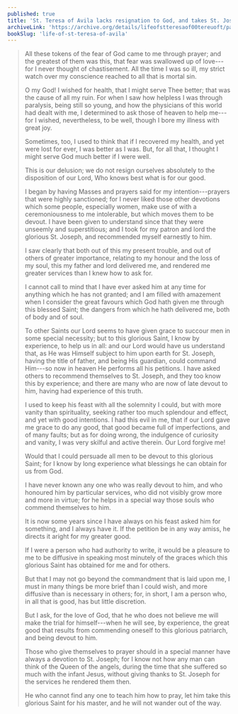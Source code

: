 ```yaml
---
published: true
title: 'St. Teresa of Avila lacks resignation to God, and takes St. Joseph as her patron'
archiveLink: 'https://archive.org/details/lifeofstteresaof00tereuoft/page/36?view=theater'
bookSlug: 'life-of-st-teresa-of-avila'
---
```


> All these tokens of the fear of God came to me through prayer; and the greatest of them was this, that fear was swallowed up of love---for I never thought of chastisement. All the time I was so ill, my strict watch over my conscience reached to all that is mortal sin.
>
> O my God! I wished for health, that I might serve Thee better; that was the cause of all my ruin. For when I saw how helpless I was through paralysis, being still so young, and how the physicians of this world had dealt with me, I determined to ask those of heaven to help me---for I wished, nevertheless, to be well, though I bore my illness with great joy.
>
> Sometimes, too, I used to think that if I recovered my health, and yet were lost for ever, I was better as I was. But, for all that, I thought I might serve God much better if I were well.
>
> This is our delusion; we do not resign ourselves absolutely to the disposition of our Lord, Who knows best what is for our good.
>
> I began by having Masses and prayers said for my intention---prayers that were highly sanctioned; for I never liked those other devotions which some people, especially women, make use of with a ceremoniousness to me intolerable, but which moves them to be devout. I have been given to understand since that they were unseemly and superstitious; and I took for my patron and lord the glorious St. Joseph, and recommended myself earnestly to him.
>
> I saw clearly that both out of this my present trouble, and out of others of greater importance, relating to my honour and the loss of my soul, this my father and lord delivered me, and rendered me greater services than I knew how to ask for.
>
> I cannot call to mind that I have ever asked him at any time for anything which he has not granted; and I am filled with amazement when I consider the great favours which God hath given me through this blessed Saint; the dangers from which he hath delivered me, both of body and of soul.
>
> To other Saints our Lord seems to have given grace to succour men in some special necessity; but to this glorious Saint, I know by experience, to help us in all: and our Lord would have us understand that, as He was Himself subject to him upon earth for St. Joseph, having the title of father, and being His guardian, could command Him---so now in heaven He performs all his petitions. I have asked others to recommend themselves to St. Joseph, and they too know this by experience; and there are many who are now of late devout to him, having had experience of this truth.
>
> I used to keep his feast with all the solemnity I could, but with more vanity than spirituality, seeking rather too much splendour and effect, and yet with good intentions. I had this evil in me, that if our Lord gave me grace to do any good, that good became full of imperfections, and of many faults; but as for doing wrong, the indulgence of curiosity and vanity, I was very skilful and active therein. Our Lord forgive me!
>
> Would that I could persuade all men to be devout to this glorious Saint; for I know by long experience what blessings he can obtain for us from God.
>
> I have never known any one who was really devout to him, and who honoured him by particular services, who did not visibly grow more and more in virtue; for he helps in a special way those souls who commend themselves to him.
>
> It is now some years since I have always on his feast asked him for something, and I always have it. If the petition be in any way amiss, he directs it aright for my greater good.
>
> If I were a person who had authority to write, it would be a pleasure to me to be diffusive in speaking most minutely of the graces which this glorious Saint has obtained for me and for others.
>
> But that I may not go beyond the commandment that is laid upon me, I must in many things be more brief than I could wish, and more diffusive than is necessary in others; for, in short, I am a person who, in all that is good, has but little discretion.
>
> But I ask, for the love of God, that he who does not believe me will make the trial for himself---when he will see, by experience, the great good that results from commending oneself to this glorious patriarch, and being devout to him.
>
> Those who give themselves to prayer should in a special manner have always a devotion to St. Joseph; for I know not how any man can think of the Queen of the angels, during the time that she suffered so much with the infant Jesus, without giving thanks to St. Joseph for the services he rendered them then.
>
> He who cannot find any one to teach him how to pray, let him take this glorious Saint for his master, and he will not wander out of the way.